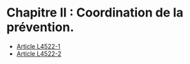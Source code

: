 # Chapitre II : Coordination de la prévention.

* [Article L4522-1](./LEGIARTI000006903232.md)
* [Article L4522-2](./LEGIARTI000006903233.md)
